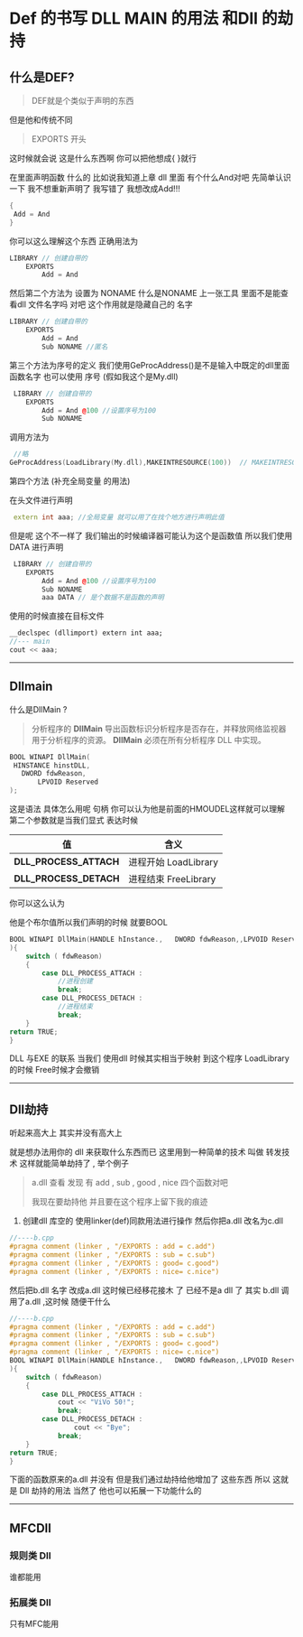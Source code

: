# Def 的书写 DLL MAIN 的用法 和Dll 的劫持 

## 什么是DEF?

> DEF就是个类似于声明的东西

但是他和传统不同 

> EXPORTS 开头

这时候就会说 这是什么东西啊 你可以把他想成{ }就行 

在里面声明函数 什么的 比如说我知道上章 dll 里面 有个什么And对吧 先简单认识一下  我不想重新声明了 我写错了 我想改成Add!!!

```c++
{
 Add = And   
}
```

你可以这么理解这个东西 正确用法为

```c++
LIBRARY // 创建自带的
	EXPORTS
    	Add = And
```

然后第二个方法为 设置为 NONAME 什么是NONAME 上一张工具 里面不是能查看dll 文件名字吗 对吧  这个作用就是隐藏自己的 名字 

```c++
LIBRARY // 创建自带的
	EXPORTS
    	Add = And
    	Sub NONAME //匿名
```

第三个方法为序号的定义 我们使用GeProcAddress()是不是输入中既定的dll里面函数名字  也可以使用 序号  (假如我这个是My.dll)

```c++
 LIBRARY // 创建自带的
	EXPORTS
    	Add = And @100 //设置序号为100
    	Sub NONAME
```

调用方法为

```c++
 //略
GeProcAddress(LoadLibrary(My.dll),MAKEINTRESOURCE(100))  // MAKEINTRESOURCE的原因是不识别100 只能自动转换
```

第四个方法 (补充全局变量 的用法)

在头文件进行声明 

```c++
 extern int aaa; //全局变量 就可以用了在找个地方进行声明此值 
```

但是呢 这个不一样了 我们输出的时候编译器可能认为这个是函数值  所以我们使用 DATA 进行声明

```c++
 LIBRARY // 创建自带的
	EXPORTS
    	Add = And @100 //设置序号为100
    	Sub NONAME
     	aaa DATA // 是个数据不是函数的声明
```

使用的时候直接在目标文件

```c++
__declspec (dllimport) extern int aaa;
//--- main 
cout << aaa;
```

---------

## Dllmain

什么是DllMain  ? 

> 分析程序的 **DllMain** 导出函数标识分析程序是否存在，并释放网络监视器用于分析程序的资源。 **DllMain** 必须在所有分析程序 DLL 中实现。

```c++
BOOL WINAPI DllMain(
 HINSTANCE hinstDLL,
   DWORD fdwReason,
       LPVOID Reserved
);
```

这是语法 具体怎么用呢  句柄 你可以认为他是前面的HMOUDEL这样就可以理解 第二个参数就是当我们显式 表达时候

| 值                     | 含义                 |
| ---------------------- | -------------------- |
| **DLL_PROCESS_ATTACH** | 进程开始 LoadLibrary |
| **DLL_PROCESS_DETACH** | 进程结束 FreeLibrary |

你可以这么认为 

他是个布尔值所以我们声明的时候 就要BOOL

```c++
BOOL WINAPI DllMain(HANDLE hInstance.,   DWORD fdwReason,,LPVOID Reserved
){
    switch ( fdwReason)
    {
        case DLL_PROCESS_ATTACH :
            //进程创建
            break;
        case DLL_PROCESS_DETACH :
            //进程结束
            break;
    }
return TRUE;
}
```

  DLL 与EXE 的联系  当我们 使用dll 时候其实相当于映射 到这个程序 LoadLibrary的时候  Free时候才会撤销

---------

## Dll劫持

听起来高大上 其实并没有高大上

就是想办法用你的 dll 来获取什么东西而已 这里用到一种简单的技术 叫做  转发技术 这样就能简单劫持了 , 举个例子

> a.dll  查看 发现 有 add , sub , good , nice 四个函数对吧
>
> 我现在要劫持他 并且要在这个程序上留下我的痕迹 

1.  创建dll 库空的  使用linker(def)同款用法进行操作  然后你把a.dll 改名为c.dll

```c++
//----b.cpp
#pragma comment (linker , "/EXPORTS : add = c.add")
#pragma comment (linker , "/EXPORTS : sub = c.sub")
#pragma comment (linker , "/EXPORTS : good= c.good")
#pragma comment (linker , "/EXPORTS : nice= c.nice")
```

然后把b.dll 名字 改成a.dll 这时候已经移花接木 了 已经不是a dll 了 其实 b.dll 调用了a.dll ,这时候 随便干什么

```c++
//----b.cpp
#pragma comment (linker , "/EXPORTS : add = c.add")
#pragma comment (linker , "/EXPORTS : sub = c.sub")
#pragma comment (linker , "/EXPORTS : good= c.good")
#pragma comment (linker , "/EXPORTS : nice= c.nice")
BOOL WINAPI DllMain(HANDLE hInstance.,   DWORD fdwReason,,LPVOID Reserved
){
    switch ( fdwReason)
    {
        case DLL_PROCESS_ATTACH :
            cout << "ViVo 50!";
            break;
        case DLL_PROCESS_DETACH :
            	cout << "Bye";
            break;
    }
return TRUE;
}
```

下面的函数原来的a.dll 并没有 但是我们通过劫持给他增加了 这些东西 所以 这就是 Dll 劫持的用法  当然了 他也可以拓展一下功能什么的

----

## MFCDll

### 规则类 Dll

谁都能用

###  

### 拓展类 Dll

只有MFC能用







